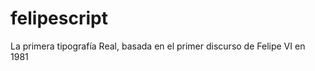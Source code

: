 felipescript
============

La primera tipografía Real, basada en el primer discurso de Felipe VI en 1981

